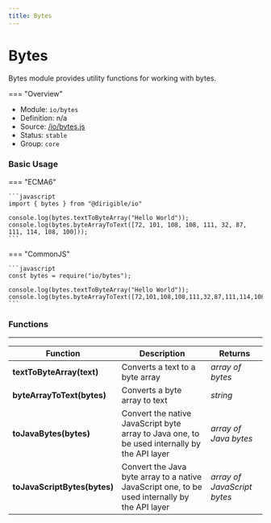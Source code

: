 ```yaml
---
title: Bytes
---
```


Bytes
===

Bytes module provides utility functions for working with bytes.

=== "Overview"
- Module: `io/bytes`
- Definition: n/a
- Source: [/io/bytes.js](https://github.com/eclipse/dirigible/blob/master/components/api-io/src/main/resources/META-INF/dirigible/io/bytes.js)
- Status: `stable`
- Group: `core`


### Basic Usage

=== "ECMA6"

    ```javascript
    import { bytes } from "@dirigible/io"

    console.log(bytes.textToByteArray("Hello World"));
    console.log(bytes.byteArrayToText([72, 101, 108, 108, 111, 32, 87, 111, 114, 108, 100]));
    ```

=== "CommonJS"

    ```javascript
    const bytes = require("io/bytes");

    console.log(bytes.textToByteArray("Hello World"));
    console.log(bytes.byteArrayToText([72,101,108,108,111,32,87,111,114,108,100]));
    ```

### Functions

---

Function     | Description | Returns
------------ | ----------- | --------
**textToByteArray(text)**   | Converts a text to a byte array | *array of bytes*
**byteArrayToText(bytes)**   | Converts a byte array to text | *string*
**toJavaBytes(bytes)**   | Convert the native JavaScript byte array to Java one, to be used internally by the API layer | *array of Java bytes*
**toJavaScriptBytes(bytes)**   | Convert the Java byte array to a native JavaScript one, to be used internally by the API layer | *array of JavaScript bytes*
